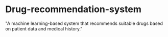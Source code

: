 # Drug-recommendation-system
"A machine learning-based system that recommends suitable drugs based on patient data and medical history."
